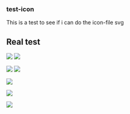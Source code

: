 ### test-icon

This is a test to see if i can do the icon-file svg

## Real test

<img src ="https://img.shields.io/badge/Html5-E34F26?style=for-the-badge&logo=Html5&logoColor=white"> </img><img src ="https://img.shields.io/badge/Css3-1572B6?style=for-the-badge&logo=Css3&logoColor=white"></img>

<img src ="https://img.shields.io/badge/Python-FECC00?style=for-the-badge&logo=Python&logoColor=black"> </img> <img src ="https://img.shields.io/badge/Php-777BB4?style=for-the-badge&logo=Php&logoColor=white"></img>

<img src ="https://img.shields.io/badge/Laravel-FF2D20?style=for-the-badge&logo=Laravel&logoColor=white"></img>

<img src ="https://img.shields.io/badge/Csharp-A100FF?style=for-the-badge&logo=Csharp&logoColor=white"></img>

<img src ="https://img.shields.io/badge/Java-CC0000?style=for-the-badge&logo=java&logo-color=EE4C2C"></img>
